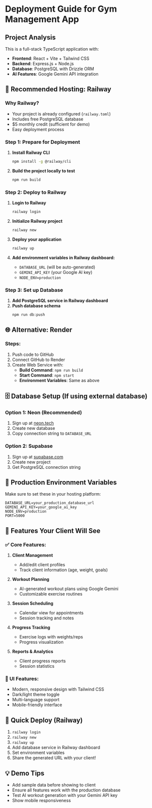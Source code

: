 # Deployment Guide for Gym Management App

## Project Analysis
This is a full-stack TypeScript application with:
- **Frontend**: React + Vite + Tailwind CSS
- **Backend**: Express.js + Node.js
- **Database**: PostgreSQL with Drizzle ORM
- **AI Features**: Google Gemini API integration

## 🚀 Recommended Hosting: Railway

### Why Railway?
- Your project is already configured (`railway.toml`)
- Includes free PostgreSQL database
- $5 monthly credit (sufficient for demo)
- Easy deployment process

### Step 1: Prepare for Deployment

1. **Install Railway CLI**
   ```bash
   npm install -g @railway/cli
   ```

2. **Build the project locally to test**
   ```bash
   npm run build
   ```

### Step 2: Deploy to Railway

1. **Login to Railway**
   ```bash
   railway login
   ```

2. **Initialize Railway project**
   ```bash
   railway new
   ```

3. **Deploy your application**
   ```bash
   railway up
   ```

4. **Add environment variables in Railway dashboard:**
   - `DATABASE_URL` (will be auto-generated)
   - `GEMINI_API_KEY` (your Google AI key)
   - `NODE_ENV=production`

### Step 3: Set up Database

1. **Add PostgreSQL service in Railway dashboard**
2. **Push database schema**
   ```bash
   npm run db:push
   ```

## 🌐 Alternative: Render

### Steps:
1. Push code to GitHub
2. Connect GitHub to Render
3. Create Web Service with:
   - **Build Command**: `npm run build`
   - **Start Command**: `npm start`
   - **Environment Variables**: Same as above

## 🗄️ Database Setup (If using external database)

### Option 1: Neon (Recommended)
1. Sign up at [neon.tech](https://neon.tech)
2. Create new database
3. Copy connection string to `DATABASE_URL`

### Option 2: Supabase
1. Sign up at [supabase.com](https://supabase.com)
2. Create new project
3. Get PostgreSQL connection string

## 🔧 Production Environment Variables

Make sure to set these in your hosting platform:

```env
DATABASE_URL=your_production_database_url
GEMINI_API_KEY=your_google_ai_key
NODE_ENV=production
PORT=5000
```

## 📱 Features Your Client Will See

### ✅ Core Features:
1. **Client Management**
   - Add/edit client profiles
   - Track client information (age, weight, goals)

2. **Workout Planning**
   - AI-generated workout plans using Google Gemini
   - Customizable exercise routines

3. **Session Scheduling**
   - Calendar view for appointments
   - Session tracking and notes

4. **Progress Tracking**
   - Exercise logs with weights/reps
   - Progress visualization

5. **Reports & Analytics**
   - Client progress reports
   - Session statistics

### 🎨 UI Features:
- Modern, responsive design with Tailwind CSS
- Dark/light theme toggle
- Multi-language support
- Mobile-friendly interface

## 🚀 Quick Deploy (Railway)

1. `railway login`
2. `railway new`
3. `railway up`
4. Add database service in Railway dashboard
5. Set environment variables
6. Share the generated URL with your client!

## 💡 Demo Tips

- Add sample data before showing to client
- Ensure all features work with the production database
- Test AI workout generation with your Gemini API key
- Show mobile responsiveness
